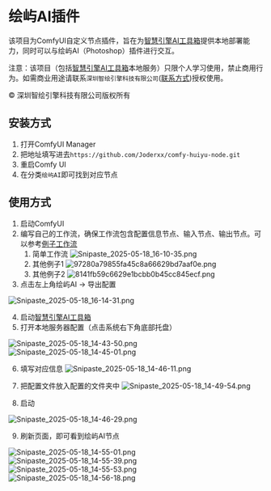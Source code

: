 # 绘屿AI插件

该项目为ComfyUI自定义节点插件，旨在为[智慧引擎AI工具箱](https://huuuiai.com)提供本地部署能力，同时可以与绘屿AI（Photoshop）插件进行交互。

注意：该项目（包括[智慧引擎AI工具箱](https://huuuiai.com)本地服务）只限个人学习使用，禁止商用行为。如需商业用途请联系``深圳智绘引擎科技有限公司``([联系方式](https://huuuiai.com/enterprise))授权使用。

© 深圳智绘引擎科技有限公司版权所有

## 安装方式

1. 打开ComfyUI Manager
2. 把地址填写进去`https://github.com/Joderxx/comfy-huiyu-node.git`
3. 重启Comfy UI
4. 在分类`绘屿AI`即可找到对应节点

##  使用方式
1. 启动ComfyUI
2. 编写自己的工作流，确保工作流包含配置信息节点、输入节点、输出节点。可以参考[例子工作流](examples/01-%E8%8A%82%E7%82%B9%E5%9F%BA%E7%A1%80%E9%85%8D%E7%BD%AE%E6%A8%A1%E7%89%88.json)
   1. 简单工作流 ![Snipaste_2025-05-18_16-10-35.png](docs/images/Snipaste_2025-05-18_16-10-35.png)
   2. 其他例子1 ![97280a79855fa45c8a66629bd7aaf0e.png](docs/images/97280a79855fa45c8a66629bd7aaf0e.png)
   3. 其他例子2 ![8141fb59c6629e1bcbb0b45cc845ecf.png](docs/images/8141fb59c6629e1bcbb0b45cc845ecf.png)
3. 点击左上角绘屿AI -> 导出配置

![Snipaste_2025-05-18_16-14-31.png](docs/images/Snipaste_2025-05-18_16-14-31.png)

4. 启动[智慧引擎AI工具箱](https://huuuiai.com)
5. 打开本地服务器配置（点击系统右下角底部托盘）

![Snipaste_2025-05-18_14-43-50.png](docs/images/Snipaste_2025-05-18_14-43-50.png)
![Snipaste_2025-05-18_14-45-01.png](docs/images/Snipaste_2025-05-18_14-45-01.png)

6. 填写对应信息
![Snipaste_2025-05-18_14-46-11.png](docs/images/Snipaste_2025-05-18_14-46-11.png)

7. 把配置文件放入配置的文件夹中
![Snipaste_2025-05-18_14-49-54.png](docs/images/Snipaste_2025-05-18_14-49-54.png)

8. 启动

![Snipaste_2025-05-18_14-46-29.png](docs/images/Snipaste_2025-05-18_14-46-29.png)

9. 刷新页面，即可看到绘屿AI节点

![Snipaste_2025-05-18_14-55-01.png](docs/images/Snipaste_2025-05-18_14-55-01.png)
![Snipaste_2025-05-18_14-55-39.png](docs/images/Snipaste_2025-05-18_14-55-39.png)
![Snipaste_2025-05-18_14-55-53.png](docs/images/Snipaste_2025-05-18_14-55-53.png)
![Snipaste_2025-05-18_14-56-18.png](docs/images/Snipaste_2025-05-18_14-56-18.png)
